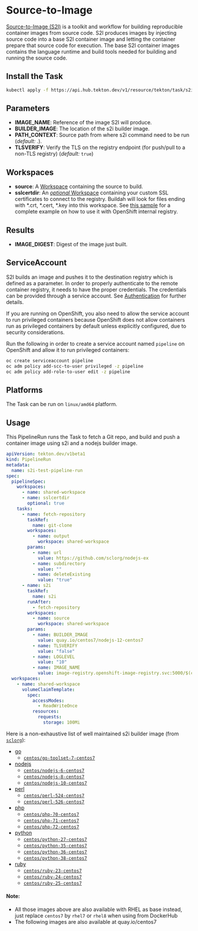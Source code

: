 # Source-to-Image

[Source-to-Image (S2I)](https://github.com/openshift/source-to-image)
is a toolkit and workflow for building reproducible container images
from source code. S2I produces images by injecting source code into a
base S2I container image and letting the container prepare that source
code for execution. The base S2I container images contains the
language runtime and build tools needed for building and running the
source code.

## Install the Task

```bash
kubectl apply -f https://api.hub.tekton.dev/v1/resource/tekton/task/s2i/0.2/raw
```

## Parameters

- **IMAGE_NAME**: Reference of the image S2I will produce.
- **BUILDER_IMAGE**: The location of the s2i builder image.
- **PATH_CONTEXT**: Source path from where s2i command need to be run
  (_default: ._).
- **TLSVERIFY**: Verify the TLS on the registry endpoint (for push/pull to a
  non-TLS registry) (_default:_ `true`)

## Workspaces

- **source**: A [Workspace](https://github.com/tektoncd/pipeline/blob/main/docs/workspaces.md) containing the source to build.
- **sslcertdir**: An [_optional_ Workspace](https://github.com/tektoncd/pipeline/blob/v0.17.0/docs/workspaces.md#optional-workspaces) containing your custom SSL certificates to connect to the registry. Buildah will look for files ending with \*.crt, \*.cert, \*.key into this workspace. See [this sample](./samples/openshift-internal-registry.yaml) for a complete example on how to use it with OpenShift internal registry.

## Results

- **IMAGE_DIGEST**: Digest of the image just built.

## ServiceAccount

S2I builds an image and pushes it to the destination registry which is
defined as a parameter. In order to properly authenticate to the
remote container registry, it needs to have the proper
credentials. The credentials can be provided through a service
account. See
[Authentication](https://github.com/tektoncd/pipeline/blob/main/docs/auth.md#basic-authentication-docker)
for further details.

If you are running on OpenShift, you also need to allow the service
account to run privileged containers because OpenShift does not allow
containers run as privileged containers by default unless explicitly
configured, due to security considerations.

Run the following in order to create a service account named
`pipeline` on OpenShift and allow it to run privileged containers:

```bash
oc create serviceaccount pipeline
oc adm policy add-scc-to-user privileged -z pipeline
oc adm policy add-role-to-user edit -z pipeline
```

## Platforms

The Task can be run on `linux/amd64` platform.

## Usage

This PipelineRun runs the Task to fetch a Git repo, and build and push a
container image using s2i and a nodejs builder image.

```yaml
apiVersion: tekton.dev/v1beta1
kind: PipelineRun
metadata:
  name: s2i-test-pipeline-run
spec:
  pipelineSpec:
    workspaces:
      - name: shared-workspace
      - name: sslcertdir
        optional: true
    tasks:
      - name: fetch-repository
        taskRef:
          name: git-clone
        workspaces:
          - name: output
            workspace: shared-workspace
        params:
          - name: url
            value: https://github.com/sclorg/nodejs-ex
          - name: subdirectory
            value: ""
          - name: deleteExisting
            value: "true"
      - name: s2i
        taskRef:
          name: s2i
        runAfter:
          - fetch-repository
        workspaces:
          - name: source
            workspace: shared-workspace
        params:
          - name: BUILDER_IMAGE
            value: quay.io/centos7/nodejs-12-centos7
          - name: TLSVERIFY
            value: "false"
          - name: LOGLEVEL
            value: "10"
          - name: IMAGE_NAME
            value: image-registry.openshift-image-registry.svc:5000/$(context.pipelineRun.namespace)/$(context.pipelineRun.name)
  workspaces:
    - name: shared-workspace
      volumeClaimTemplate:
        spec:
          accessModes:
            - ReadWriteOnce
          resources:
            requests:
              storage: 100Mi
```

Here is a non-exhaustive list of well maintained s2i builder image
(from [`sclorg`](https://github.com/sclorg/)):

- [go](https://github.com/sclorg/golang-container)
  - [`centos/go-toolset-7-centos7`](https://github.com/sclorg/golang-container)
- [nodejs](https://github.com/sclorg/s2i-nodejs-container)
  - [`centos/nodejs-6-centos7`](https://hub.docker.com/r/centos/nodejs-6-centos7)
  - [`centos/nodejs-8-centos7`](https://hub.docker.com/r/centos/nodejs-8-centos7)
  - [`centos/nodejs-10-centos7`](https://hub.docker.com/r/centos/nodejs-10-centos7)
- [perl](https://github.com/sclorg/s2i-perl-container)
  - [`centos/perl-524-centos7`](https://hub.docker.com/r/centos/perl-524-centos7)
  - [`centos/perl-526-centos7`](https://hub.docker.com/r/centos/perl-526-centos7)
- [php](https://github.com/sclorg/s2i-php-container)
  - [`centos/php-70-centos7`](https://hub.docker.com/r/centos/php-70-centos7)
  - [`centos/php-71-centos7`](https://hub.docker.com/r/centos/php-71-centos7)
  - [`centos/php-72-centos7`](https://hub.docker.com/r/centos/php-72-centos7)
- [python](https://github.com/sclorg/s2i-python-container)
  - [`centos/python-27-centos7`](https://hub.docker.com/r/centos/python-27-centos7)
  - [`centos/python-35-centos7`](https://hub.docker.com/r/centos/python-35-centos7)
  - [`centos/python-36-centos7`](https://hub.docker.com/r/centos/python-36-centos7)
  - [`centos/python-38-centos7`](https://hub.docker.com/r/centos/python-38-centos7)
- [ruby](https://github.com/sclorg/s2i-ruby-container)
  - [`centos/ruby-23-centos7`](https://hub.docker.com/r/centos/ruby-23-centos7)
  - [`centos/ruby-24-centos7`](https://hub.docker.com/r/centos/ruby-24-centos7)
  - [`centos/ruby-25-centos7`](https://hub.docker.com/r/centos/ruby-25-centos7)

#### Note: 
- All those images above are also available with RHEL as base
instead, just replace `centos7` by `rhel7` or `rhel8` when using from DockerHub
- The following images are also available at quay.io/centos7

